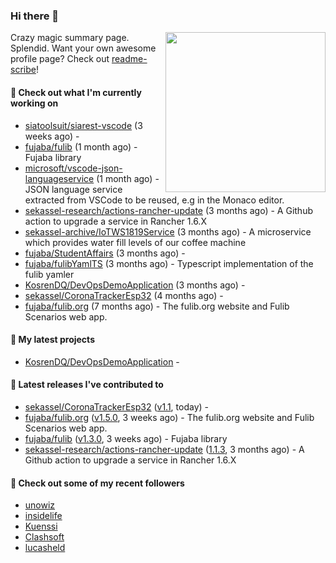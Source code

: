 ### Hi there 👋

<img align="right" src="https://github.com/KosrenDQ.png?size=512" width="256">

Crazy magic summary page. Splendid.
Want your own awesome profile page? Check out [readme-scribe](https://github.com/muesli/readme-scribe)!

#### 👷 Check out what I'm currently working on

- [siatoolsuit/siarest-vscode](https://github.com/siatoolsuit/siarest-vscode) (3 weeks ago) - 
- [fujaba/fulib](https://github.com/fujaba/fulib) (1 month ago) - Fujaba library
- [microsoft/vscode-json-languageservice](https://github.com/microsoft/vscode-json-languageservice) (1 month ago) - JSON language service extracted from VSCode to be reused, e.g in the Monaco editor.
- [sekassel-research/actions-rancher-update](https://github.com/sekassel-research/actions-rancher-update) (3 months ago) - A Github action to upgrade a service in Rancher 1.6.X 
- [sekassel-archive/IoTWS1819Service](https://github.com/sekassel-archive/IoTWS1819Service) (3 months ago) - A microservice which provides water fill levels of our coffee machine
- [fujaba/StudentAffairs](https://github.com/fujaba/StudentAffairs) (3 months ago) - 
- [fujaba/fulibYamlTS](https://github.com/fujaba/fulibYamlTS) (3 months ago) - Typescript implementation of the fulib yamler
- [KosrenDQ/DevOpsDemoApplication](https://github.com/KosrenDQ/DevOpsDemoApplication) (3 months ago) - 
- [sekassel/CoronaTrackerEsp32](https://github.com/sekassel/CoronaTrackerEsp32) (4 months ago) - 
- [fujaba/fulib.org](https://github.com/fujaba/fulib.org) (7 months ago) - The fulib.org website and Fulib Scenarios web app.

#### 🌱 My latest projects

- [KosrenDQ/DevOpsDemoApplication](https://github.com/KosrenDQ/DevOpsDemoApplication) - 

#### 🔭 Latest releases I've contributed to

- [sekassel/CoronaTrackerEsp32](https://github.com/sekassel/CoronaTrackerEsp32) ([v1.1](https://github.com/sekassel/CoronaTrackerEsp32/releases/tag/v1.1), today) - 
- [fujaba/fulib.org](https://github.com/fujaba/fulib.org) ([v1.5.0](https://github.com/fujaba/fulib.org/releases/tag/v1.5.0), 3 weeks ago) - The fulib.org website and Fulib Scenarios web app.
- [fujaba/fulib](https://github.com/fujaba/fulib) ([v1.3.0](https://github.com/fujaba/fulib/releases/tag/v1.3.0), 3 weeks ago) - Fujaba library
- [sekassel-research/actions-rancher-update](https://github.com/sekassel-research/actions-rancher-update) ([1.1.3](https://github.com/sekassel-research/actions-rancher-update/releases/tag/1.1.3), 3 months ago) - A Github action to upgrade a service in Rancher 1.6.X 

#### 👯 Check out some of my recent followers

- [unowiz](https://github.com/unowiz)
- [insidelife](https://github.com/insidelife)
- [Kuenssi](https://github.com/Kuenssi)
- [Clashsoft](https://github.com/Clashsoft)
- [lucasheld](https://github.com/lucasheld)
